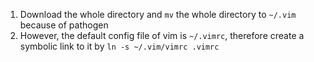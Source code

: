 1. Download the whole directory and `mv` the whole directory to `~/.vim` because of pathogen
2. However, the default config file of vim is `~/.vimrc`, therefore create a symbolic link to it by `ln -s ~/.vim/vimrc .vimrc` 
